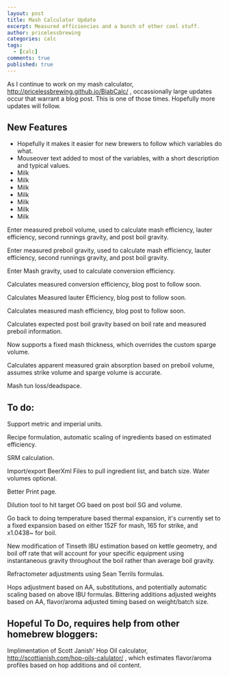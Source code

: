 ```yaml
---
layout: post
title: Mash Calculator Update
excerpt: Measured efficiencies and a bunch of other cool stuff.
author: pricelessbrewing
categories: calc
tags: 
  - [calc]
comments: true
published: true
---
```

As I continue to work on my mash calculator, http://pricelessbrewing.github.io/BiabCalc/ , occassionally large updates occur that warrant a blog post. This is one of those times. Hopefully more updates will follow. 

<h2>New Features</h2>

<ul style="list-style-type:disc">
  <li>Hopefully it makes it easier for new brewers to follow which variables do what. 
 </li>
  <li>Mouseover text added to most of the variables, with a short description and typical values.
</li>
  <li>Milk</li>
    <li>Milk</li>
      <li>Milk</li>
        <li>Milk</li>
          <li>Milk</li>
            <li>Milk</li>
              <li>Milk</li>
</ul>  

Enter measured preboil volume, used to calculate mash efficiency, lauter efficiency, second runnings gravity, and post boil gravity.
 
Enter measured preboil gravity, used to calculate mash efficiency, lauter efficiency, second runnings gravity, and post boil gravity.
  
Enter Mash gravity, used to calculate conversion efficiency.
 
Calculates measured conversion efficiency, blog post to follow soon.
 
Calculates Measured lauter Efficiency, blog post to follow soon.
 
Calculates measured mash efficiency, blog post to follow soon.
 
Calculates expected post boil gravity based on boil rate and measured preboil information.
 
Now supports a fixed mash thickness, which overrides the custom sparge volume.
 
Calculates apparent measured grain absorption based on preboil volume, assumes strike volume and sparge volume is accurate.
 
Mash tun loss/deadspace.
  
  

## To do:


Support metric and imperial units.
 
Recipe formulation, automatic scaling of ingredients based on estimated efficiency.
 
SRM calculation.
 
Import/export BeerXml Files to pull ingredient list, and batch size. Water volumes optional.
 
Better Print page.
 
Dilution tool to hit target OG baed on post boil SG and volume.
 
Go back to doing temperature based thermal expansion, it's currently set to a fixed expansion based on either 152F for mash, 165 for strike, and x1.0438~ for boil.
  
New modification of Tinseth IBU estimation based on kettle geometry, and boil off rate that will account for your specific equipment using instantaneous gravity throughout the boil rather than average boil gravity.
  
Refractometer adjustments using Sean Terrils formulas.
  
Hops adjustment based on AA, substitutions, and potentially automatic scaling based on above IBU formulas. Bittering additions adjusted weights based on AA, flavor/aroma adjusted timing based on weight/batch size.

## Hopeful To Do, requires help from other homebrew bloggers:
  
Implimentation of Scott Janish' Hop Oil calculator, http://scottjanish.com/hop-oils-calulator/ , which estimates flavor/aroma profiles based on hop additions and oil content.

